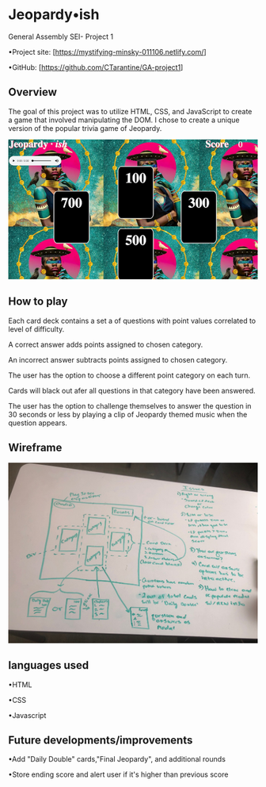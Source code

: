 # Jeopardy•ish

General Assembly SEI- Project 1

•Project site: [<https://mystifying-minsky-011106.netlify.com/>]

•GitHub: [<https://github.com/CTarantine/GA-project1>]

## Overview

The goal of this project was to utilize HTML, CSS, and JavaScript to create a game that involved manipulating the DOM. I chose to create a unique version of the popular trivia game of Jeopardy.

![Photo of Game](Images/Screen&#32;Shot&#32;2019-08-09&#32;at&#32;10.47.04&#32;PM.png)

## How to play

Each card deck contains a set a of questions with point values correlated to level of difficulty.

A correct answer adds points assigned to chosen category.

An incorrect answer subtracts points assigned to chosen category.

The user has the option to choose a different point category on each turn.

Cards will black out afer all questions in that category have been answered.

The user has the option to challenge themselves to answer the question in 30 seconds or less by playing a clip of Jeopardy themed music when the question appears.

## Wireframe

![Wireframe](/Images/WireFrame.jpg)

## languages used

•HTML

•CSS

•Javascript

## Future developments/improvements

•Add "Daily Double" cards,"Final Jeopardy", and additional rounds

•Store ending score and alert user if it's higher than previous score
